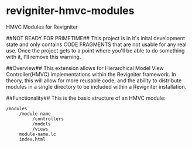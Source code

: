 # revigniter-hmvc-modules
HMVC Modules for Revigniter

##NOT READY FOR PRIMETIME##
This project is in it's inital development state and only contains CODE FRAGMENTS that are not usable for any real use. Once the project gets to a point where you'll be able to do something with it, I'll remove this warning.

##Overview##
This extension allows for Hierarchical Model View Controller(HMVC) implementations within the Revigniter framework. In theory, this will allow for more reusable code, and the ability to distribute modules in a single directory to be included within a Revigniter installation.

##Functionality##
This is the basic structure of an HMVC module:

```
/modules
     /module-name
          /controllers
          /models
          /views
     module-name.lc
     index.html
```
